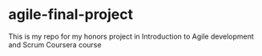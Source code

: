 # agile-final-project
This is my repo for my honors project in Introduction to Agile development and Scrum Coursera course
